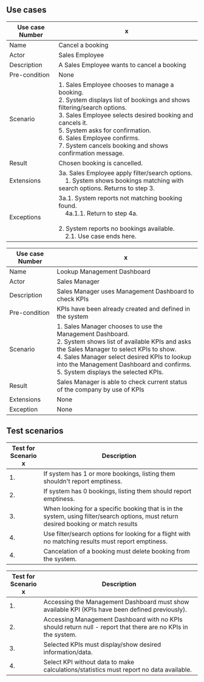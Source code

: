## Use cases

|Use case Number|x|
|---------------|---|
|Name           |Cancel a booking|
|Actor          |Sales Employee|
|Description    |A Sales Employee wants to cancel a booking|
|Pre-condition  |None|
|Scenario       |1. Sales Employee chooses to manage a booking.<br>2. System displays list of bookings and shows filtering/search options.<br>3. Sales Employee selects desired booking and cancels it.<br>5. System asks for confirmation.<br>6. Sales Employee confirms.<br>7. System cancels booking and shows confirmation message.|
|Result         |Chosen booking is cancelled.|
|Extensions     |3a. Sales Employee apply filter/search options.<br>&nbsp;&nbsp;&nbsp;&nbsp;1. System shows bookings matching with search options. Returns to step 3.<br>|
|Exceptions     |3a.1. System reports not matching booking found.<br> &nbsp;&nbsp;&nbsp;&nbsp;4a.1.1. Return to step 4a.<br><br>2. System reports no bookings available.<br>&nbsp;&nbsp;&nbsp;&nbsp;2.1. Use case ends here.|

|Use case Number|x|
|---------------|---|
|Name           |Lookup Management Dashboard|
|Actor          |Sales Manager|
|Description    |Sales Manager uses Management Dashboard to check KPIs|
|Pre-condition  |KPIs have been already created and defined in the system|
|Scenario       |1. Sales Manager chooses to use the Management Dashboard.<br>2. System shows list of available KPIs and asks the Sales Manager to select KPIs to show.<br>4. Sales Manager select desired KPIs to lookup into the Management Dashboard and confirms.<br>5. System displays the selected KPIs.|
|Result         |Sales Manager is able to check current status of the company by use of KPIs|
|Extensions     |None|
|Exception      |None|

## Test scenarios

|Test for<br>Scenario x|Description|
|----------------------|---|
|1.                    |If system has 1 or more bookings, listing them shouldn't report emptiness.|
|2.                    |If system has 0 bookings, listing them should report emptiness.|
|3.                    |When looking for a specific booking that is in the system, using filter/search options, must return desired booking or match results|
|4.                    |Use filter/search options for looking for a flight with no matching results must report emptiness.|
|4.                    |Cancelation of a booking must delete booking from the system.|

|Test for<br>Scenario x|Description|
|----------------------|---|
|1.                    |Accessing the Management Dashboard must show available KPI (KPIs have been defined previously).|
|2.                    |Accessing Management Dashboard with no KPIs should return null - report that there are no KPIs in the system.|
|3.                    |Selected KPIs must display/show desired information/data.|
|4.                    |Select KPI without data to make calculations/statistics must report no data available.|
